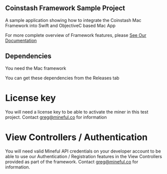 ## Coinstash Framework Sample Project
A sample application showing how to integrate the Coinstash Mac Framework into Swift and ObjectiveC based Mac App

For more complete overview of Framework features, please [See Our Documentation](https://docs.mineful.co/docs/mac)

## Dependencies
You need the Mac framework

You can get these dependencies from the Releases tab

# License key

You will need a license key to be able to activate the miner in this test project. Contact greg@mineful.co for information

# View Controllers / Authentication

You will need valid Mineful API credentials on your developer account to be able to use our Authentication / Registration features in the View Controllers provided as part of the framework. Contact greg@mineful.co for information.

